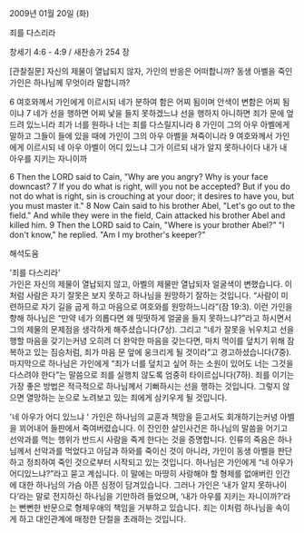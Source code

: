 2009년 01월 20일 (화)

죄를 다스리라



창세기 4:6 - 4:9 / 새찬송가 254 장


[관찰질문]
자신의 제물이 열납되지 않자, 가인의 반응은 어떠합니까?
동생 아벨을 죽인 가인은 하나님께 무엇이라 말합니까?

6 여호와께서 가인에게 이르시되 네가 분하여 함은 어찌 됨이며 안색이 변함은 어찌 됨이냐 
7 네가 선을 행하면 어찌 낯을 들지 못하겠느냐 선을 행하지 아니하면 죄가 문에 엎드려 있느니라 죄가 너를 원하나 너는 죄를 다스릴지니라 
8 가인이 그의 아우 아벨에게 말하고 그들이 들에 있을 때에 가인이 그의 아우 아벨을 쳐죽이니라 
9 여호와께서 가인에게 이르시되 네 아우 아벨이 어디 있느냐 그가 이르되 내가 알지 못하나이다 내가 내 아우를 지키는 자니이까  

6 Then the LORD said to Cain, "Why are you angry? Why is your face downcast?
7 If you do what is right, will you not be accepted? But if you do not do what is right, sin is crouching at your door; it desires to have you, but you must master it." 
8 Now Cain said to his brother Abel, "Let's go out to the field." And while they were in the field, Cain attacked his brother Abel and killed him. 
9 Then the LORD said to Cain, "Where is your brother Abel?" "I don't know," he replied. "Am I my brother's keeper?"

해석도움





'죄를 다스리라'  
가인은 자신의 제물이 열납되지 않고, 아벨의 제물만 열납되자 얼굴색이 변했습니다. 이처럼 사람은 자기 잘못은 보지 못하고 하나님을 원망하기 잘하는 것입니다. “사람이 미련하므로 자기 길을 굽게 하고 마음으로 여호와를 원망하느니라”(잠 19:3). 이런 가인을 향해 하나님은 “만약 네가 의롭다면 왜 떳떳하게 얼굴을 들지 못하느냐?”라고 하시면서 그의 제물의 문제점을 생각하게 해주셨습니다(7상). 그리고 “네가 잘못을 뉘우치고 선을 행할 마음을 갖기는커녕 오히려 더 완악한 마음을 갖는다면, 마치 먹이를 덮치기 위해 잠복하고 있는 짐승처럼, 죄가 마음 문 앞에 웅크리게 될 것이라”고 경고하셨습니다(7중). 마지막으로 하나님은 가인에게 “죄가 너를 덮치고 싶어 하는 소원이 있어도 너는 그것을 다스려야 한다”는 말씀으로 죄를 실행치 않도록 엄중히 타이르십니다(7하). 죄를 이기는 가장 좋은 방법은 적극적으로 하나님께서 기뻐하시는 선을 행하는 것입니다. 그렇지 않으면 열망하는 눈으로 노려보고 있는 죄에게 삼키우게 될 것입니다.      

'네 아우가 어디 있느냐 ' 
가인은 하나님의 교훈과 책망을 듣고서도 회개하기는커녕 아벨을 꾀어내어 들판에서 죽여버렸습니다. 이 잔인한 살인사건은 하나님의 말씀을 어기고 선악과를 먹는 행위가 반드시 사람을 죽게 한다는 것을 증명합니다. 인류의 죽음은 하나님께서 선악과를 먹었다고 아담과 하와를 죽이신 것이 아니라, 가인이 동생 아벨을 판단하고 정죄하여 죽인 것으로부터 시작되고 있는 것입니다. 하나님은 가인에게 “네 아우가 어디있느냐?”라고 묻고 계십니다. 이 말에는 마땅히 사랑해야 할 형제를 없애버린 인간에 대한 하나님의 가슴 아픈 심정이 담겨있습니다. 그러나 가인은 ‘내가 알지 못하나이다’라는 말로 전지하신 하나님을 기만하려 들었으며, ‘내가 아우를 지키는 자니이까?’라는 뻔뻔한 반문으로 형제우애의 책임을 거부하고 있습니다. 죄는 이처럼 하나님을 속이게 하고 대인관계에 매정한 단절을 초래하는 것입니다.